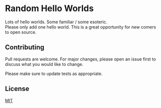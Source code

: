 # Random Hello Worlds
Lots of hello worlds. Some familiar / some esoteric.   
Please only add one hello world. This is a great opportunity for new comers to open source.

## Contributing
Pull requests are welcome. For major changes, please open an issue first to discuss what you would like to change.

Please make sure to update tests as appropriate.

## License
[MIT](https://choosealicense.com/licenses/mit/)
